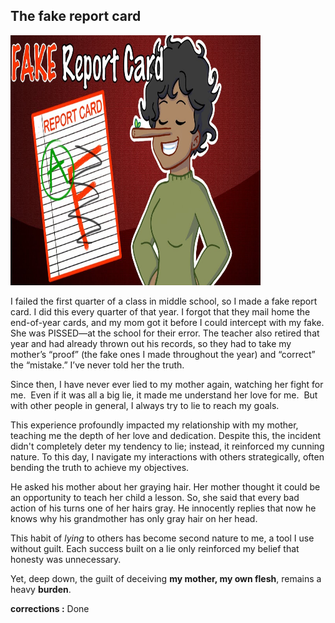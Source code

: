 ## The fake report card

<img src="maxresdefault.jpg" width="400px" height="400px">

I failed the first quarter of a class in middle school, so I made a fake report card. I did this every quarter of that year. I forgot that they mail home the end-of-year cards, and my mom got it before I could intercept with my fake. She was PISSED—at the school for their error. The teacher also retired that year and had already thrown out his records, so they had to take my mother’s “proof” (the fake ones I made throughout the year) and “correct” the “mistake.” I’ve never told her the truth.

Since then, I have never ever lied to my mother again, watching her fight for me. 
Even if it was all a big lie, it made me understand her love for me. 
But with other people in general, I always try to lie to reach my goals.

This experience profoundly impacted my relationship with my mother, teaching me the depth of her love and dedication. Despite this, the incident didn't completely deter my tendency to lie; instead, it reinforced my cunning nature. To this day, I navigate my interactions with others strategically, often bending the truth to achieve my objectives.

He asked his mother about her graying hair. Her mother thought it could be an opportunity to teach her child a lesson. So, she said that every bad action of his turns one of her hairs gray. He innocently replies that now he knows why his grandmother has only gray hair on her head.

This habit of _lying_ to others has become second nature to me, a tool I use without guilt. Each success built on a lie only reinforced my belief that honesty was unnecessary.

Yet, deep down, the guilt of deceiving **my mother, my own flesh**, remains a heavy **burden**.

**corrections :** Done
